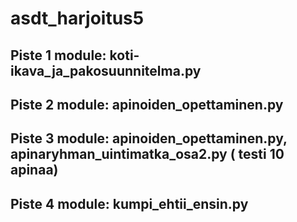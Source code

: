 # asdt_harjoitus5

## Piste 1 module: koti-ikava_ja_pakosuunnitelma.py

## Piste 2 module: apinoiden_opettaminen.py

## Piste 3 module: apinoiden_opettaminen.py, apinaryhman_uintimatka_osa2.py ( testi 10 apinaa)

## Piste 4 module: kumpi_ehtii_ensin.py